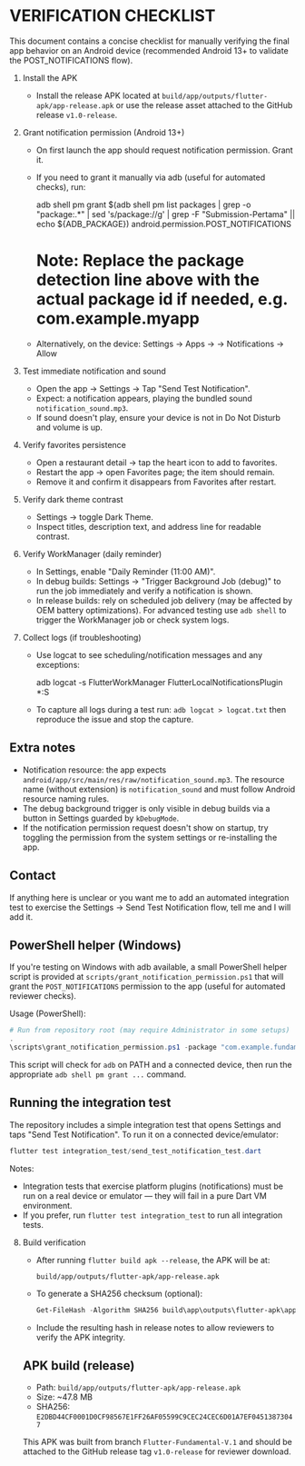 VERIFICATION CHECKLIST
======================

This document contains a concise checklist for manually verifying the final app behavior on an Android device (recommended Android 13+ to validate the POST_NOTIFICATIONS flow).

1) Install the APK
   - Install the release APK located at `build/app/outputs/flutter-apk/app-release.apk` or use the release asset attached to the GitHub release `v1.0-release`.

2) Grant notification permission (Android 13+)
   - On first launch the app should request notification permission. Grant it.
   - If you need to grant it manually via adb (useful for automated checks), run:

     adb shell pm grant $(adb shell pm list packages | grep -o "package:.*" | sed 's/package://g' | grep -F "Submission-Pertama" || echo ${ADB_PACKAGE}) android.permission.POST_NOTIFICATIONS

     # Note: Replace the package detection line above with the actual package id if needed, e.g. com.example.myapp

   - Alternatively, on the device: Settings → Apps → <this app> → Notifications → Allow

3) Test immediate notification and sound
   - Open the app → Settings → Tap "Send Test Notification".
   - Expect: a notification appears, playing the bundled sound `notification_sound.mp3`.
   - If sound doesn't play, ensure your device is not in Do Not Disturb and volume is up.

4) Verify favorites persistence
   - Open a restaurant detail → tap the heart icon to add to favorites.
   - Restart the app → open Favorites page; the item should remain.
   - Remove it and confirm it disappears from Favorites after restart.

5) Verify dark theme contrast
   - Settings → toggle Dark Theme.
   - Inspect titles, description text, and address line for readable contrast.

6) Verify WorkManager (daily reminder)
   - In Settings, enable "Daily Reminder (11:00 AM)".
   - In debug builds: Settings → "Trigger Background Job (debug)" to run the job immediately and verify a notification is shown.
   - In release builds: rely on scheduled job delivery (may be affected by OEM battery optimizations). For advanced testing use `adb shell` to trigger the WorkManager job or check system logs.

7) Collect logs (if troubleshooting)
   - Use logcat to see scheduling/notification messages and any exceptions:

     adb logcat -s FlutterWorkManager FlutterLocalNotificationsPlugin *:S

   - To capture all logs during a test run: `adb logcat > logcat.txt` then reproduce the issue and stop the capture.

Extra notes
-----------
- Notification resource: the app expects `android/app/src/main/res/raw/notification_sound.mp3`. The resource name (without extension) is `notification_sound` and must follow Android resource naming rules.
- The debug background trigger is only visible in debug builds via a button in Settings guarded by `kDebugMode`.
- If the notification permission request doesn't show on startup, try toggling the permission from the system settings or re-installing the app.

Contact
-------
If anything here is unclear or you want me to add an automated integration test to exercise the Settings → Send Test Notification flow, tell me and I will add it.

PowerShell helper (Windows)
----------------------------
If you're testing on Windows with adb available, a small PowerShell helper script is provided at `scripts/grant_notification_permission.ps1` that will grant the `POST_NOTIFICATIONS` permission to the app (useful for automated reviewer checks).

Usage (PowerShell):

```powershell
# Run from repository root (may require Administrator in some setups)
.
\scripts\grant_notification_permission.ps1 -package "com.example.fundamental"
```

This script will check for `adb` on PATH and a connected device, then run the appropriate `adb shell pm grant ...` command.

Running the integration test
----------------------------
The repository includes a simple integration test that opens Settings and taps "Send Test Notification". To run it on a connected device/emulator:

```powershell
flutter test integration_test/send_test_notification_test.dart
```

Notes:
- Integration tests that exercise platform plugins (notifications) must be run on a real device or emulator — they will fail in a pure Dart VM environment.
- If you prefer, run `flutter test integration_test` to run all integration tests.

8) Build verification
    - After running `flutter build apk --release`, the APK will be at:

       `build/app/outputs/flutter-apk/app-release.apk`

    - To generate a SHA256 checksum (optional):

       ```powershell
       Get-FileHash -Algorithm SHA256 build\app\outputs\flutter-apk\app-release.apk
       ```

    - Include the resulting hash in release notes to allow reviewers to verify the APK integrity.

   APK build (release)
   -------------------

   - Path: `build/app/outputs/flutter-apk/app-release.apk`
   - Size: ~47.8 MB
   - SHA256: `E2DBD44CF0001D0CF98567E1FF26AF05599C9CEC24CEC6D01A7EF04513873047`

   This APK was built from branch `Flutter-Fundamental-V.1` and should be attached to the GitHub release tag `v1.0-release` for reviewer download.
